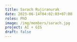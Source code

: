 ```yaml
---
title: Sarach Rujiranurak
date: 2023-06-14T04:02:03+07:00
roles: PhD
image: /img/members/sarach.jpg
project: AI + GIS
draft: false
---
```


